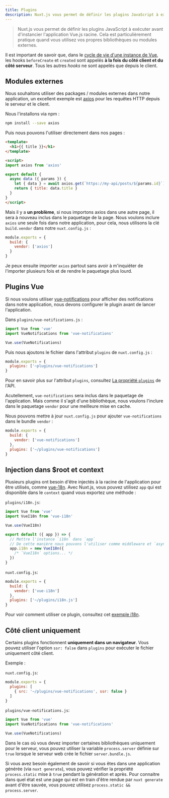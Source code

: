 ```yaml
---
title: Plugins
description: Nuxt.js vous permet de définir les plugins JavaScript à exécuter avant d'instancier l'application Vue.js racine. Cela est particulièrement pratique quand vous utilisez vos propres bibliothèques ou modules externes.
---
```


> Nuxt.js vous permet de définir les plugins JavaScript à exécuter avant d'instancier l'application Vue.js racine. Cela est particulièrement pratique quand vous utilisez vos propres bibliothèques ou modules externes.

<div class="Alert">

Il est important de savoir que, dans le [cycle de vie d'une instance de Vue](https://fr.vuejs.org/v2/guide/instance.html#Diagramme-du-cycle-de-vie), les hooks `beforeCreate` et `created` sont appelés **à la fois du côté client et du côté serveur**. Tous les autres *hooks* ne sont appelés que depuis le client.

</div>

## Modules externes

Nous souhaitons utiliser des packages / modules externes dans notre application, un excellent exemple est [axios](https://github.com/mzabriskie/axios) pour les requêtes HTTP depuis le serveur et le client.

Nous l'installons via npm :

```bash
npm install --save axios
```

Puis nous pouvons l'utiliser directement dans nos pages :

```html
<template>
  <h1>{{ title }}</h1>
</template>

<script>
import axios from 'axios'

export default {
  async data ({ params }) {
    let { data } = await axios.get(`https://my-api/posts/${params.id}`)
    return { title: data.title }
  }
}
</script>
```

Mais il y a **un problème**, si nous importons axios dans une autre page, il sera à nouveau inclus dans le paquetage de la page. Nous voulons inclure `axios` une seule fois dans notre application, pour cela, nous utilisons la clé `build.vendor` dans notre `nuxt.config.js` :

```js
module.exports = {
  build: {
    vendor: ['axios']
  }
}
```

Je peux ensuite importer `axios` partout sans avoir à m'inquiéter de l'importer plusieurs fois et de rendre le paquetage plus lourd.

## Plugins Vue

Si nous voulons utiliser [vue-notifications](https://github.com/se-panfilov/vue-notifications) pour afficher des notifications dans notre application, nous devons configurer le plugin avant de lancer l'application.

Dans `plugins/vue-notifications.js` :

```js
import Vue from 'vue'
import VueNotifications from 'vue-notifications'

Vue.use(VueNotifications)
```

Puis nous ajoutons le fichier dans l'attribut `plugins` de `nuxt.config.js` :

```js
module.exports = {
  plugins: ['~plugins/vue-notifications']
}
```

Pour en savoir plus sur l'attribut `plugins`, consultez [La propriété `plugins`](/api/configuration-plugins) de l'API.

Acutellement, `vue-notifications` sera inclus dans le paquetage de l'application. Mais comme il s'agit d'une bibliothèque, nous voulons l'inclure dans le paquetage `vendor` pour une meilleure mise en cache.

Nous pouvons mettre à jour `nuxt.config.js` pour ajouter `vue-notifications` dans le bundle `vendor` :

```js
module.exports = {
  build: {
    vendor: ['vue-notifications']
  },
  plugins: ['~/plugins/vue-notifications']
}
```

## Injection dans $root et context

Plusieurs plugins ont besoin d'être injectés à la racine de l'application pour être utilisés, comme [vue-18n](https://github.com/kazupon/vue-i18n). Avec Nuxt.js, vous pouvez utilisez `app` qui est disponible dans le `context` quand vous exportez une méthode :

`plugins/i18n.js`:

```js
import Vue from 'vue'
import VueI18n from 'vue-i18n'

Vue.use(VueI18n)

export default ({ app }) => {
  // Mettre l'instance `i18n` dans `app`
  // De cette manière nous pouvons l'utiliser comme middleware et `asyncData` / `fetch` pour les pages
  app.i18n = new VueI18n({
    /* `VueI18n` options... */
  })
}
```

`nuxt.config.js`:

```js
module.exports = {
  build: {
    vendor: ['vue-i18n']
  },
  plugins: ['~/plugins/i18n.js']
}
```

Pour voir comment utiliser ce plugin, consultez cet [exemple i18n](/examples/i18n).

## Côté client uniquement

Certains plugins fonctionnent **uniquement dans un navigateur**. Vous pouvez utiliser l'option `ssr: false` dans `plugins` pour exécuter le fichier uniquement côté client.

Exemple :

`nuxt.config.js`:

```js
module.exports = {
  plugins: [
    { src: '~/plugins/vue-notifications', ssr: false }
  ]
}
```

`plugins/vue-notifications.js`:

```js
import Vue from 'vue'
import VueNotifications from 'vue-notifications'

Vue.use(VueNotifications)
```

Dans le cas où vous devez importer certaines bibliothèques uniquement pour le serveur, vous pouvez utiliser la variable `process.server` définie sur `true` lorsque le serveur web crée le fichier `server.bundle.js`.

Si vous avez besoin également de savoir si vous êtes dans une application générée (via `nuxt generate`), vous pouvez vérifier la propriété `process.static` mise à `true` pendant la génération et après. Pour connaitre dans quel état est une page qui est en train d'être rendue par `nuxt generate` avant d'être sauvée, vous pouvez utilisez `process.static && process.server`.
